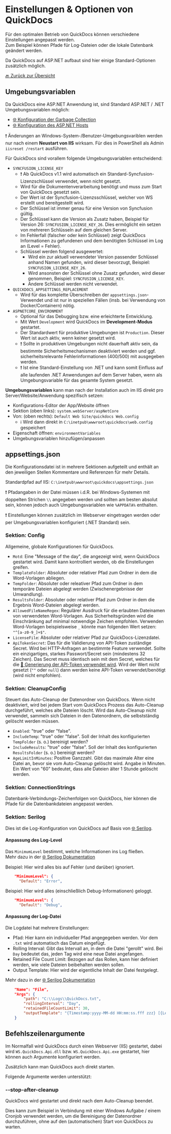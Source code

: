 # Einstellungen & Optionen von QuickDocs

Für den optimalen Betrieb von QuickDocs können verschiedene Einstellungen angepasst werden.  
Zum Beispiel können Pfade für Log-Dateien oder die lokale Datenbank geändert werden.

Da QuickDocs auf ASP\.NET aufbaut sind hier einige Standard-Optionen zusätzlich möglich.

[🔙 Zurück zur Übersicht](_toc.md)

## Umgebungsvariablen

Da QuickDocs eine ASP\.NET Anwendung ist, sind Standard ASP\.NET / \.NET Umgebungsvariablen möglich:

-   [🌐 Konfiguration der Garbage Collection](https://learn.microsoft.com/en-us/dotnet/core/runtime-config/garbage-collector)
-   [🌐 Konfiguration des ASP\.NET Hosts](https://learn.microsoft.com/en-us/aspnet/core/fundamentals/host/web-host?view=aspnetcore-8.0#host-configuration-values)

❗ Änderungen an Windows-System-/Benutzer-Umgebungsvariblen werden nur nach einem **Neustart von IIS** wirksam. Für dies in PowerShell als Admin `iisreset /restart` ausführen.

Für QuickDocs sind vorallem folgende Umgebungsvariablen entscheidend:

-   `SYNCFUSION_LICENSE_KEY`
    -   ❗ Ab QuickDocs v1.1 wird automatisch ein Standard-Syncfusion-Lizenzschlüssel verwendet, wenn nicht gesetzt.
    -   Wird für die Dokumentenverarbeitung benötigt und muss zum Start von QuickDocs gesetzt sein.
    -   Der Wert ist der Syncfusion-Lizenzsschlüssel, welcher von WS erstellt und bereitgestellt wird.
    -   Der Schlüssel ist immer genau für eine Version von Syncfusion gültig.
    -   Der Schlüssel kann die Version als Zusatz haben, Beispiel für Version 26: `SYNCFUSION_LICENSE_KEY_26`. Dies ermöglicht ein setzen von mehreren Schlüsseln auf dem gleichen Server.
    -   Im Fehlerfall (falscher oder kein Schlüssel) zeigt QuickDocs Informationen zu gefundenen und dem benötigten Schlüssel im Log an (Level = Fehler).
    -   Schlüssel werden folgend ausgewertet:
        -   Wird ein zur aktuell verwendeter Version passender Schlüssel anhand Namen gefunden, wird dieser bevorzugt, Beispiel: `SYNCFUSION_LICENSE_KEY_26`.
        -   Wird ansonsten der Schlüssel ohne Zusatz gefunden, wird dieser genommen, Beispiel: `SYNCFUSION_LICENSE_KEY`.
        -   Andere Schlüssel werden nicht verwendet.
-   `QUICKDOCS_APPSETTINGS_REPLACEMENT`
    -   Wird für das komplette Überschreiben der `appsettings.json`-Verwendet und ist nur in speziellen Fällen (insb. bei Verwendung von Docker/Containern) nötig.
-   `ASPNETCORE_ENVIRONMENT`
    -   Optional für das Debugging bzw. eine erleichterte Entwicklung.
    -   Mit Wert `Development` wird QuickDocs im **Development-Modus** gestartet.
    -   Der Standardwert für produktive Umgebungen ist `Production`. Dieser Wert ist auch aktiv, wenn keiner gesetzt wird.
    -   ❗ Sollte in produktiven Umgebungen nicht dauerhaft aktiv sein, da bestimmte Sicherheitsmechanismen deaktiviert werden und ggf. sicherheitsrelevante Fehlerinformationen (400/500) mit ausgegeben werden.
    -   ❗ Ist eine Standard-Einstellung von .NET und kann somit Einfluss auf alle laufenden .NET Anwendungen auf dem Server haben, wenn als Umgebungsvariable für das gesamte System gesetzt.

**Umgebungsvariablen** kann man nach der Installation auch im IIS direkt pro Server/Website/Anwendung spezifisch setzen:

-   Konfigurations-Editor der App/Website öffnen
-   Sektion (oben links): `system.webServer/aspNetCore`
-   Von: (oben rechts): `Default Web Site/quickdocs Web.config`
    -   ℹ️ Wird dann direkt in `C:\inetpub\wwwroot\quickdocs\web.config` gespeichert
-   Eigenschaft öffnen: `environmentVariables`
-   Umgebungsvariablen hinzufügen/anpassen

## appsettings.json

Die Konfigurationsdatei ist in mehrere Sektionen aufgeteilt und enthält an den jeweiligen Stellen Kommentare und Referenzen für mehr Details.

Standardpfad auf IIS: `C:\inetpub\wwwroot\quickdocs\appsettings.json`

❗ Pfadangaben in der Datei müssen i.d.R. bei Windows-Systemen mit doppelten Strichen `\\` angegeben werden und sollten am besten absolut sein, können jedoch auch Umgebungsvariablen wie `%APPDATA%` enthalten.

❗ Einstellungen können zusätzlich im Webserver eingetragen werden oder per Umgebungsvariablen konfiguriert (.NET Standard) sein.

### Sektion: Config

Allgemeine, globale Konfigurationen für QuickDocs.

-   `Motd`: Eine "Message of the day", die angezeigt wird, wenn QuickDocs gestartet wird. Damit kann kontrolliert werden, ob die Einstellungen greifen.
-   `TemplateFolder`: Absoluter oder relativer Pfad zum Ordner in dem die Word-Vorlagen abliegen.
-   `TempFolder`: Absoluter oder releativer Pfad zum Ordner in dem temporäre Dateien abgelegt werden (Zwischenergebnisse der Umwandlung).
-   `ResultsFolder`: Absoluter oder relativer Pfad zum Ordner in dem die Ergebnis Word-Dateien abgelegt werden.
-   `AllowedFileNameRegex`: Regulärer Ausdruck für die erlaubten Dateinamen von verwendeten Word-Vorlagen. Aus Sicherheitsgründen wird die Einschränkung auf minimal notwendige Zeichen empfohlen. Verwenden Word-Vorlagen beispielsweise `_` könnte man folgenden Wert setzen: `"^[a-z0-9_]+$"`.
-   `LicenseFile`: Absoluter oder relativer Pfad zur QuickDocs-Lizenzdatei.
-   `ApiTokenSecret`: Das für die Validierung von API-Token zuständige Secret. Wird bei HTTP-Anfragen an bestimmte Feature verwendet. Sollte ein einzigartiges, starkes Passwort/Secret sein (mindestens 32 Zeichen). Das Secret muss identisch sein mit dem Secret, welches für die [📄 Generierung der API-Token verwendet wird](../integration/api-auth.md). Wird der Wert nicht gesetzt (`""` oder `null`) dann werden keine API-Token verwendet/benötigt (wird nicht empfohlen).

### Sektion: CleanupConfig

Steuert das Auto-Cleanup der Datenordner von QuickDocs.
Wenn nicht deaktiviert, wird bei jedem Start vom QuickDocs Prozess das Auto-Cleanup durchgeführt, welches alte Dateien löscht.
Wird das Auto-Cleanup nicht verwendet, sammeln sich Dateien in den Datenordnern, die selbstständig gelöscht werden müssen.

-   `Enabled`: "true" oder "false".
-   `IncludeTemp`: "true" oder "false". Soll der Inhalt des konfigurierten `TempFolder` (s. o.) bereinigt werden?
-   `IncludeResults`: "true" oder "false". Soll der Inhalt des konfigurierten `ResultsFolder` (s. o.) bereinigt werden?
-   `AgeLimitInMinutes`: Positive Ganzzahl. Gibt das maximale Alter eine Datei an, bevor sie vom Auto-Cleanup gelöscht wird. Angabe in Minuten. Ein Wert von "60" bedeutet, dass alle Dateien älter 1 Stunde gelöscht werden.

### Sektion: ConnectionStrings

Datenbank-Verbindungs-Zeichenfolgen von QuickDocs, hier können die Pfade für die Datenbankdateien angepasst werden.

### Sektion: Serilog

Dies ist die Log-Konfiguration von QuickDocs auf Basis von [🌐 Serilog](https://github.com/serilog/serilog).

#### Anpassung des Log-Level

Das `MinimumLevel` bestimmt, welche Informationen ins Log fließen.  
Mehr dazu in der [🌐 Serilog Dokumentation](https://github.com/serilog/serilog/wiki/Configuration-Basics#minimum-level)

Beispiel: Hier wird alles bis auf Fehler (und darüber) ignoriert.

```json
    "MinimumLevel": {
      "Default": "Error",
```

Beispiel: Hier wird alles (einschließlich Debug-Informationen) geloggt.

```json
    "MinimumLevel": {
      "Default": "Debug",
```

#### Anpassung der Log-Datei

Die Logdatei hat mehrere Einstellungen:

-   Pfad: Hier kann ein individueller Pfad angegegeben werden. Vor dem `.txt` wird automatisch das Datum eingefügt.
-   Rolling Interval: Gibt das Intervall an, in dem die Datei "gerollt" wird. Bei `Day` bedeutet das, jeden Tag wird eine neue Datei angefangen.
-   Retained File Count Limit: Bezogen auf das Rollen, kann hier definiert werden, wie viele Dateien beibehalten werden sollen.
-   Output Template: Hier wird der eigentliche Inhalt der Datei festgelegt.

Mehr dazu in der [🌐 Serilog Dokumentation](https://github.com/serilog/serilog-sinks-file)

```json
    "Name": "File",
    "Args": {
        "path": "C:\\Logs\\QuickDocs.txt",
        "rollingInterval": "Day",
        "retainedFileCountLimit": 30,
        "outputTemplate": "{Timestamp:yyyy-MM-dd HH:mm:ss.fff zzz} [{Level:u3}] {Message:lj}{NewLine}{Exception}"
    }
```

## Befehlszeilenargumente

Im Normalfall wird QuickDocs durch einen Webserver (IIS) gestartet, dabei wird `WS.QuickDocs.Api.dll` bzw. `WS.QuickDocs.Api.exe` gestartet, hier können auch Argumente konfiguriert werden.

Zusätzlich kann man QuickDocs auch direkt starten.

Folgende Argumente werden unterstützt:

### --stop-after-cleanup

QuickDocs wird gestartet und direkt nach dem Auto-Cleanup beendet.

Dies kann zum Beispiel in Verbindung mit einer Windows Aufgabe / einem Cronjob verwendet werden, um die Bereinigung der Datenordner durchzuführen, ohne auf den (automatischen) Start von QuickDocs zu warten.
